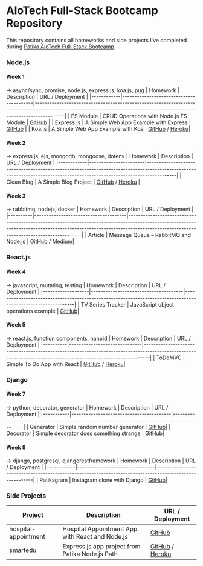 
# AloTech Full-Stack Bootcamp Repository

This repository contains all homeworks and side projects I've completed during [Patika AloTech Full-Stack Bootcamp](https://www.patika.dev).

### Node.js

#### Week 1

-> async/sync, promise, node.js, express.js, koa.js, pug
| Homework   | Description                             | URL / Deployment                                                                                                                                                       |
|------------|-----------------------------------------|------------------------------------------------------------------------------------------------------------------------------------------------------------------------|
| FS Module  | CRUD Operations with Node.js FS Module  | [GitHub](https://github.com/AloTech-Full-Stack-Bootcamp/eren-tanriverdioglu/blob/main/week_1/fsCRUD.js)                                                                |
| Express.js | A Simple Web App Example with Express   | [GitHub](https://github.com/AloTech-Full-Stack-Bootcamp/eren-tanriverdioglu/tree/main/week_1/expressjs_example)                                                        |
| Koa.js     | A Simple Web App Example with Koa       | [GitHub](https://github.com/AloTech-Full-Stack-Bootcamp/eren-tanriverdioglu/tree/main/week_1/koajs_example) / [Heroku](https://fathomless-citadel-80834.herokuapp.com/)|

#### Week 2

-> express.js, ejs, mongodb, mongoose, dotenv
| Homework   | Description           | URL / Deployment                                                                                                                                                       |
|------------|-----------------------|------------------------------------------------------------------------------------------------------------------------------------------------------------------------|
| Clean Blog | A Simple Blog Project | [GitHub](https://github.com/AloTech-Full-Stack-Bootcamp/eren-tanriverdioglu/tree/main/week_2/clean_blog) / [Heroku](https://rocky-depths-04062.herokuapp.com/)         |


#### Week 3

-> rabbitmq, nodejs, docker
| Homework | Description                          | URL / Deployment                                                                                                                                                                                                      |
|----------|--------------------------------------|-----------------------------------------------------------------------------------------------------------------------------------------------------------------------------------------------------------------------|
| Article  | Message Queue – RabbitMQ and Node.js | [GitHub](https://github.com/AloTech-Full-Stack-Bootcamp/eren-tanriverdioglu/tree/main/week_3/rabbitmq_node_example) / [Medium](https://medium.com/@erentnr/message-queue-a-rabbitmq-example-with-node-js-ec9293b154f5)|


### React.js

#### Week 4

 -> javascript, mutating, testing
| Homework          | Description                          | URL / Deployment                                                                                             |
|-------------------|--------------------------------------|--------------------------------------------------------------------------------------------------------------|
| TV Series Tracker | JavaScript object operations example | [GitHub](https://github.com/AloTech-Full-Stack-Bootcamp/eren-tanriverdioglu/tree/main/week_4/TVSeriesTracker)|


#### Week 5

 -> react.js, function components, nanoid
| Homework | Description                  | URL / Deployment                                                                                                                                             |
|----------|------------------------------|--------------------------------------------------------------------------------------------------------------------------------------------------------------|
| ToDoMVC  | Simple To Do App with React  | [GitHub](https://github.com/AloTech-Full-Stack-Bootcamp/eren-tanriverdioglu/tree/main/week_5/todomvc) / [Heroku](https://afternoon-dawn-67239.herokuapp.com/)|


### Django

#### Week 7

-> python, decorator, generator
| Homework  | Description                             | URL / Deployment                                                                             |
|-----------|-----------------------------------------|----------------------------------------------------------------------------------------------|
| Generator | Simple random number generator          | [GitHub](https://github.com/AloTech-Full-Stack-Bootcamp/eren-tanriverdioglu/blob/main/week_7/random_number_generator.py)|
| Decorator | Simple decorator does something strange | [GitHub](https://github.com/AloTech-Full-Stack-Bootcamp/eren-tanriverdioglu/blob/main/week_7/my_awesome_decorator.py)|

#### Week 8

-> django, postgresql, djangorestframework
| Homework   | Description                    | URL / Deployment                                                                                        |
|------------|--------------------------------|---------------------------------------------------------------------------------------------------------|
| Patikagram | Instagram clone with Django    | [GitHub](https://github.com/AloTech-Full-Stack-Bootcamp/eren-tanriverdioglu/blob/main/week_8/patikagram)|


### Side Projects

| Project              | Description                                     | URL / Deployment                                                                                                                                       |
|----------------------|-------------------------------------------------|--------------------------------------------------------------------------------------------------------------------------------------------------------|
| hospital-appointment | Hospital Appointment App with React and Node.js | [GitHub](https://github.com/erentnr/hospital-appointment)                                                                                              |
| smartedu             | Express.js app project from Patika Node.js Path | [GitHub](https://github.com/AloTech-Full-Stack-Bootcamp/eren-tanriverdioglu/tree/main/smartedu) / [Heroku](https://enigmatic-reef-04885.herokuapp.com/)|
